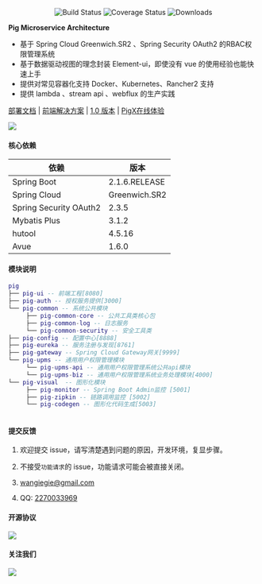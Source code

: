  <p align="center">
  <img src="https://img.shields.io/badge/Avue-1.6.0-green.svg" alt="Build Status">
   <img src="https://img.shields.io/badge/Spring%20Cloud-Greenwich.SR2-blue.svg" alt="Coverage Status">
   <img src="https://img.shields.io/badge/Spring%20Boot-2.1.6.RELEASE-blue.svg" alt="Downloads">
 </p>  
 
**Pig Microservice Architecture**   
   
- 基于 Spring Cloud Greenwich.SR2 、Spring Security OAuth2 的RBAC权限管理系统  
- 基于数据驱动视图的理念封装 Element-ui，即使没有 vue 的使用经验也能快速上手  
- 提供对常见容器化支持 Docker、Kubernetes、Rancher2 支持  
- 提供 lambda 、stream api 、webflux 的生产实践   


<a href="https://pig4cloud.com/#/doc/pig" target="_blank">部署文档</a> | <a target="_blank" href="https://avue.top"> 前端解决方案</a> | <a target="_blank" href="https://gitee.com/log4j/pig/releases/v1.3.2"> 1.0  版本</a> | <a target="_blank" href="https://pigx.pig4cloud.com"> PigX在线体验</a>
    


   
![](https://images.gitee.com/uploads/images/2019/0330/065147_85756aea_410595.png)   

#### 核心依赖 


依赖 | 版本
---|---
Spring Boot |  2.1.6.RELEASE  
Spring Cloud | Greenwich.SR2   
Spring Security OAuth2 | 2.3.5
Mybatis Plus | 3.1.2
hutool | 4.5.16
Avue | 1.6.0
   


#### 模块说明
```lua
pig
├── pig-ui -- 前端工程[8080]
├── pig-auth -- 授权服务提供[3000]
└── pig-common -- 系统公共模块 
     ├── pig-common-core -- 公共工具类核心包
     ├── pig-common-log -- 日志服务
     └── pig-common-security -- 安全工具类
├── pig-config -- 配置中心[8888]
├── pig-eureka -- 服务注册与发现[8761]
├── pig-gateway -- Spring Cloud Gateway网关[9999]
└── pig-upms -- 通用用户权限管理模块
     └── pig-upms-api -- 通用用户权限管理系统公共api模块
     └── pig-upms-biz -- 通用用户权限管理系统业务处理模块[4000]
└── pig-visual  -- 图形化模块 
     ├── pig-monitor -- Spring Boot Admin监控 [5001]
     ├── pig-zipkin -- 链路调用监控 [5002]
     └── pig-codegen -- 图形化代码生成[5003]
	 
```
#### 提交反馈

1. 欢迎提交 issue，请写清楚遇到问题的原因，开发环境，复显步骤。

2. 不接受`功能请求`的 issue，功能请求可能会被直接关闭。  

3. <a href="mailto:wangiegie@gmail.com">wangiegie@gmail.com</a>    

4. QQ: [2270033969](http://wpa.qq.com/msgrd?v=3&uin=2270033969&site=qq&menu=yes)

#### 开源协议


![](https://images.gitee.com/uploads/images/2019/0330/065147_e07bc645_410595.png)


#### 关注我们


![](https://images.gitee.com/uploads/images/2019/0330/065148_f0ada806_410595.jpeg)

